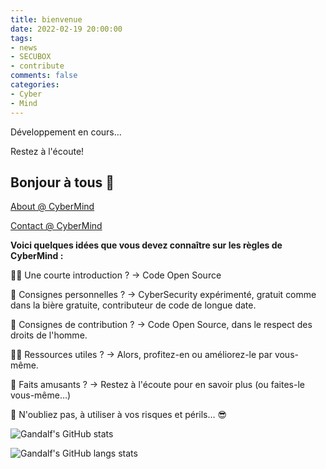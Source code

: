 ```yaml
---
title: bienvenue
date: 2022-02-19 20:00:00
tags: 
- news
- SECUBOX
- contribute
comments: false
categories: 
- Cyber
- Mind
---
```


Développement en cours…

Restez à l'écoute!

## Bonjour à tous 👋

[About @ CyberMind](https://CyberMind.FR/fr/about/)

[Contact @ CyberMind](https://CyberMind.FR/fr/contact/)

**Voici quelques idées que vous devez connaître sur les règles de CyberMind :**

🙋‍♀️ Une courte introduction ?
-> Code Open Source
<!-- more -->

🌈 Consignes personnelles ?
-> CyberSecurity expérimenté, gratuit comme dans la bière gratuite, contributeur de code de longue date.

🌈 Consignes de contribution ?
-> Code Open Source, dans le respect des droits de l'homme.

👩‍💻 Ressources utiles ?
-> Alors, profitez-en ou améliorez-le par vous-même.

🍿 Faits amusants ?
-> Restez à l'écoute pour en savoir plus (ou faites-le vous-même…)

🧙 N'oubliez pas, à utiliser à vos risques et périls… 😎

![Gandalf's GitHub stats](https://github-readme-stats.vercel.app/api?username=erdoukki&count_private=true&show_icons=true&theme=gotham)

![Gandalf's GitHub langs stats](https://github-readme-stats.vercel.app/api/top-langs?username=erdoukki&count_private=true&show_icons=true&theme=gotham)